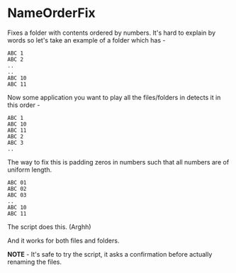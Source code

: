 # NameOrderFix

Fixes a folder with contents ordered by numbers. It's hard to explain by words so let's take an example of a folder which has - 

```
ABC 1
ABC 2
..
..
ABC 10
ABC 11
```

Now some application you want to play all the files/folders in detects it in this order - 

```
ABC 1
ABC 10
ABC 11
ABC 2
ABC 3
..
```

The way to fix this is padding zeros in numbers such that all numbers are of uniform length.

```
ABC 01
ABC 02
ABC 03
..
ABC 10
ABC 11
```

The script does this. (Arghh)

And it works for both files and folders.

**NOTE** - It's safe to try the script, it asks a confirmation before actually renaming the files.
